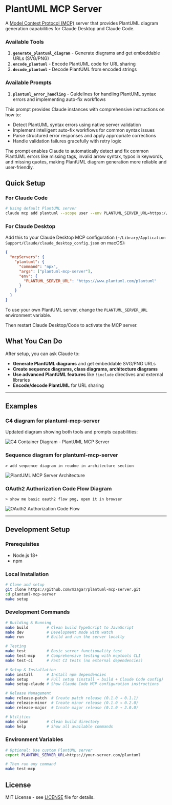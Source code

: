 # PlantUML MCP Server

A [Model Context Protocol (MCP)](https://modelcontextprotocol.io/) server that provides PlantUML diagram generation capabilities for Claude Desktop and Claude Code.

### Available Tools

1. **`generate_plantuml_diagram`** - Generate diagrams and get embeddable URLs (SVG/PNG)
2. **`encode_plantuml`** - Encode PlantUML code for URL sharing
3. **`decode_plantuml`** - Decode PlantUML from encoded strings

### Available Prompts

1. **`plantuml_error_handling`** - Guidelines for handling PlantUML syntax errors and implementing auto-fix workflows

This prompt provides Claude instances with comprehensive instructions on how to:
- Detect PlantUML syntax errors using native server validation
- Implement intelligent auto-fix workflows for common syntax issues
- Parse structured error responses and apply appropriate corrections
- Handle validation failures gracefully with retry logic

The prompt enables Claude to automatically detect and fix common PlantUML errors like missing tags, invalid arrow syntax, typos in keywords, and missing quotes, making PlantUML diagram generation more reliable and user-friendly.


## Quick Setup

### For Claude Code

```bash
# Using default PlantUML server
claude mcp add plantuml --scope user --env PLANTUML_SERVER_URL=https://www.plantuml.com/plantuml -- npx plantuml-mcp-server
```

### For Claude Desktop

Add this to your Claude Desktop MCP configuration (`~/Library/Application Support/Claude/claude_desktop_config.json` on macOS):

```json
{
  "mcpServers": {
    "plantuml": {
      "command": "npx",
      "args": ["plantuml-mcp-server"],
      "env": {
        "PLANTUML_SERVER_URL": "https://www.plantuml.com/plantuml"
      }
    }
  }
}
```

To use your own PlantUML server, change the `PLANTUML_SERVER_URL` environment variable.

Then restart Claude Desktop/Code to activate the MCP server.


## What You Can Do

After setup, you can ask Claude to:
- **Generate PlantUML diagrams** and get embeddable SVG/PNG URLs
- **Create sequence diagrams, class diagrams, architecture diagrams** 
- **Use advanced PlantUML features** like `!include` directives and external libraries
- **Encode/decode PlantUML** for URL sharing

---

## Examples

### C4 diagram for plantuml-mcp-server

Updated diagram showing both tools and prompts capabilities:

![C4 Container Diagram - PlantUML MCP Server](https://plantuml.ib-ci.com/png/ZLLDRzj64BtpLqnvYGHGvg4--HH7Lc8NZYFOSei21eWrEQ8sMivkTuQoXA3_lLX-Mb8Av2HnEVFcxNjlm8yioajTcUWtJRcf2uIDYEEhDFNgxQBKigbVQqQVMn8akSXjbJgZAFJCM0gZNzFvvMmPZfw_tgULOa6VpY-pkILHcj1Vk80VtL___UrvbVrrjxhDxXTV5WytasaKYHQ3CB-4eHnkj2gzgc06FIfydI_X2VqEVHGjqREbII2LG7o3EpJMeOyJY9yP6UP6XMlCRO7f3V9Mh8kdqG0_oPlt2SHjOUYxleDhPisYICBpqjiSEO25AU3ndnfPE9v68qxsoTPKA7-OLBdBk24NMiyfnrFu4G70UCN9KFwkAe7umHPuyPtJrS7XK-wrQzZSAYeCSeFel1MRMmEvhQgQTAv4Mugd9_XYhU44ubNuXHQWcN2C_3iqXLTG8g5NWbblRLQq9YI0bDjYV950WKS7PxETjvKJRcKC__v__jBRdIwGOHYBtbkVRKA3fX9QB7ZJiW5LYvsjzHxAMXTeD26VpTufeuj6aWJYFuS7M52f2Sy9D84PB6jT0LAYTmWD5IXGCEyq_ZUAdWuiM6MBlKm6pkVUZuu-8XNe6JevEGbNQk_Sue-Cu-bxT79L0Z6v2Xwnr2p-q0Ycygqg4Ofmeb_hhYzwHDCjn93kQzuohAqVhzTpYATDVLzvbCK_dhuzp1wNyp2CfT0Mn2jYPxrqRNrv7x6vCeRRfz3K9waFJf-Na-un99zHyas8G7iIC5fbXX0S-Hr0kj4_CniP-42YzW7d5TVMOn_kLghG_xxntCNRrMevhdm2SIfx0QJ2MKtIIDeGF67pAq2yAnD87PK3N0UIVLBvTd1a5ESB2lyq-0d4cWIDqIMImB5Y7R4s46sGxeYbCMgd5P1hv0cubHATG-qQwKAIo0g2r-L6mAvx9d05mwhcjd8UDqYiT_X29rvfOl5rip3yGa6hzpI7cxnPlrqR-yQd0qThu0gEjlC3TulvGijsJnR72_f2uMxxsV1rwl8-woYY2fiOHH-HYheo_m40)


### Sequence diagram for plantuml-mcp-server

```
> add sequence diagram in readme in architecture section
```

![PlantUML MCP Server Architecture](https://www.plantuml.com/plantuml/png/XLHDZzem4BtxLups50wKGwiU8b4j0aehmIhYwuI4J3m4guwTscDMjEf_hnoJyB5BUujddcVUUpFnioDkoPUAaII5a2ckQJMRmcoOmGBj4IrqOM3pWoJCoLk4hygyCiPpCXQULWxj4t07uODLt9BCPSKrmTDGSIyGHkX-aAbgK0pTmjxfM6Ddm-nzu8VSb3MY2J3MxpTSlsj9aYlvYvCq6lfzTgRH_H8gfh08UgzwRNJYI4W3PBbsbR7KOI7RuDk226ICSkb6Tw50ZPOJRgj0mPTgAoGlB2z34dLkn2KLGW9lGZNXKRm1arWhi0tE1ih1oq0WKazXZZyzEheCvzpjNjj3MaaR23nk1KQwJUca1coqTr8Na7j7femGgOlcNWDEuTjocS5alDpeNjEYvuv5xtUiAlwmbdCxWFMauG-24s-ANiIIjngmtA4GVASGLlFfbT9WJWeZwIh5JwqJmT7ncUP37sl0rOw7qxs7TzFxbtE3gbAdIxN6fVIo19y_9PrmubM5MdpSdGXTZ9ppEqb9vv43qK9mP8Ftzmui3kQrnLXqNb7SA_oF2pNWoeKtzMjnTokRd3jj8_hMY3aUqJfi7O3AcXoTUo3CM5b8pTN3GLm9Z3J4PSxQ48ALnO70xEj70ff_VsZqNXO-_amf0-X2DXsyB5UpwNOndg_7ysrOfH0VuPvxHIaq-iAZKcU6joiFN1N6IZh4x68zwMKl4zWRMt82vwlmOZ3K0W8nnfvH2r-glm00)





### OAuth2 Authorization Code Flow Diagram

```
> show me basic oauth2 flow png, open it in browser
```

![OAuth2 Authorization Code Flow](https://www.plantuml.com/plantuml/png/RPDRJnin48NV_IkEUAYe6amJUbrrWK0fGgf41BHFI97n3ed5njwE9mJwwoll9M5JNbRMpl6PRux6nr4Cot9HAd5I4Yx7IvcFaBw1tLyZBdYSXeBmemmhfOoLmDZv5ObtO2BIGLM6nLbN6I_OEIqTUS6ugcxzxWc7LIH-MskRIb_TRtHD_DWQfq9VUaKnBDbIgxhrk-F9HUFSbPJAyotsoTn4GfwhH8gzmvOYmr3ZmZjnHWXbc3clMlAzmtgg32EDAoeSanL8WEdvnXf2-I04ThEvP3W_ky5-fw8ZfbW57sagpnNbDXJqnjOTfgx8jTPgZPI8Cnne_4mSi4m5UN6cZ2gLDaGVD4wJfHT4oqH-o-AZnZcdi2hYXOlH1RzswER-fBSIIcIzERgXCrXJbdV6FXmbJMxkx71qK6Ty4nx8u-p9pesVqIRaJOGDq6Uz4IKFt0U6fCkzZfFBwnlir_zl_Jga0TfZ9CiaWuPqUvul6cDhASR65-_0TCyKvssVUYKc5vte5THkUp9yrRMKwS-Iec3bPFuARI--32Tac1ZVJDrWMkiFrNfRUms6xpL-cz8LQUiQvvV2zMuEDIOSXAnG0UuKXH7ptvOEHnhVNQnAyungVSS6B-cnDU3XaRWr7smU2_h1qLFbc2BClH0ZXWL1t8AqGkhKJpMzXna9FArWNfXeHRv0wgdKCVbYkIZ_0G00)

---

## Development Setup

### Prerequisites
- Node.js 18+ 
- npm

### Local Installation

```bash
# Clone and setup
git clone https://github.com/mzagar/plantuml-mcp-server.git
cd plantuml-mcp-server
make setup
```

### Development Commands

```bash
# Building & Running
make build        # Clean build TypeScript to JavaScript
make dev          # Development mode with watch
make run          # Build and run the server locally

# Testing
make test         # Basic server functionality test
make test-mcp     # Comprehensive testing with mcptools CLI
make test-ci      # Fast CI tests (no external dependencies)

# Setup & Installation  
make install      # Install npm dependencies
make setup        # Full setup (install + build + Claude Code config)
make setup-claude # Show Claude Code MCP configuration instructions

# Release Management
make release-patch  # Create patch release (0.1.0 → 0.1.1)
make release-minor  # Create minor release (0.1.0 → 0.2.0) 
make release-major  # Create major release (0.1.0 → 2.0.0)

# Utilities
make clean        # Clean build directory
make help         # Show all available commands
```

### Environment Variables

```bash
# Optional: Use custom PlantUML server
export PLANTUML_SERVER_URL=https://your-server.com/plantuml

# Then run any command
make test-mcp
```

## License

MIT License - see [LICENSE](LICENSE) file for details.